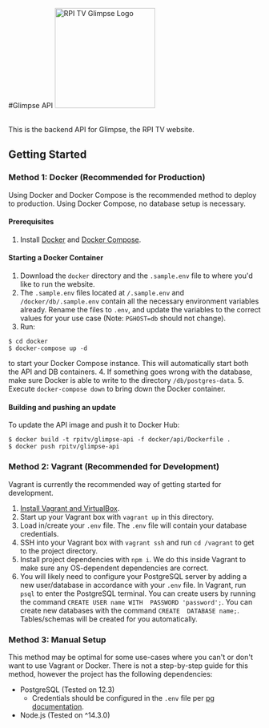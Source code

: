 #Glimpse API
<img src="https://imgur.com/dmZSyhe.png" width="200px" alt="RPI TV Glimpse Logo" />
<br>
<br>

This is the backend API for Glimpse, the RPI TV website.
## Getting Started

### Method 1: Docker (Recommended for Production)
Using Docker and Docker Compose is the recommended method to deploy to production. Using
Docker Compose, no database setup is necessary.

#### Prerequisites
1. Install [Docker](https://docs.docker.com/get-docker/) and [Docker Compose](https://docs.docker.com/compose/install/).

#### Starting a Docker Container
1. Download the `docker` directory and the `.sample.env` file to where you'd like to run the website.
2. The `.sample.env` files located at `/.sample.env` and `/docker/db/.sample.env` contain all the
necessary environment variables already. Rename the files to `.env`, and update the variables to the correct
values for your use case (Note: `PGHOST=db` should not change).
3. Run: 
```shell script
$ cd docker
$ docker-compose up -d
```
to start your Docker Compose instance. This will automatically start both the API and DB containers.
4. If something goes wrong with the database, make sure Docker is able to write to the directory `/db/postgres-data`.
5. Execute `docker-compose down` to bring down the Docker container.

#### Building and pushing an update
To update the API image and push it to Docker Hub:
```shell script
$ docker build -t rpitv/glimpse-api -f docker/api/Dockerfile .
$ docker push rpitv/glimpse-api
```

### Method 2: Vagrant (Recommended for Development)
Vagrant is currently the recommended way of getting started for development.

1. [Install Vagrant and VirtualBox](https://www.vagrantup.com/intro/getting-started/install.html).
2. Start up your Vagrant box with `vagrant up` in this directory.
3. Load in/create your `.env` file. The `.env` file will contain your database credentials.
4. SSH into your Vagrant box with `vagrant ssh` and run `cd /vagrant` to get to the project 
directory.
5. Install project dependencies with `npm i`. We do this inside Vagrant to make sure any
   OS-dependent dependencies are correct.
6. You will likely need to configure your PostgreSQL server by adding a new user/database
   in accordance with your `.env` file. In Vagrant, run `psql` to enter the PostgreSQL 
   terminal. You can create users by running the command `CREATE USER name WITH 
   PASSWORD 'password';`. You can create new databases with the command `CREATE 
   DATABASE name;`. Tables/schemas will be created for you automatically.
### Method 3: Manual Setup
This method may be optimal for some use-cases where you can't or don't want to use Vagrant or Docker.
There is not a step-by-step guide for this method, however the project has the following dependencies:

* PostgreSQL (Tested on 12.3)
    * Credentials should be configured in the `.env` file per 
    [pg documentation](https://node-postgres.com/).
* Node.js (Tested on ^14.3.0)
